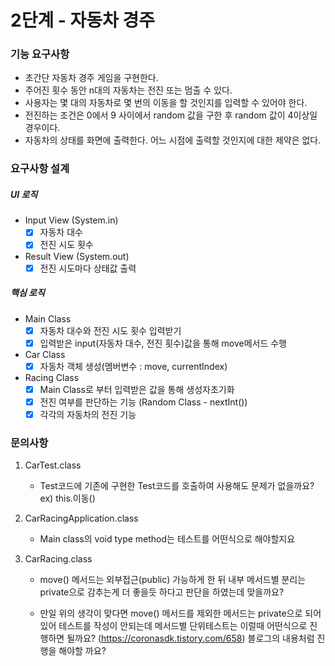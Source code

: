 # 2단계 - 자동차 경주

### 기능 요구사항
- 초간단 자동차 경주 게임을 구현한다.
- 주어진 횟수 동안 n대의 자동차는 전진 또는 멈출 수 있다.
- 사용자는 몇 대의 자동차로 몇 번의 이동을 할 것인지를 입력할 수 있어야 한다.
- 전진하는 조건은 0에서 9 사이에서 random 값을 구한 후 random 값이 4이상일 경우이다.
- 자동차의 상태를 화면에 출력한다. 어느 시점에 출력할 것인지에 대한 제약은 없다.

### 요구사항 설계

##### UI 로직
- Input View (System.in)
    - [X] 자동차 대수
    - [X] 전진 시도 횟수

- Result View (System.out)
    - [X] 전진 시도마다 상태값 출력
    
##### 핵심 로직
- Main Class 
    - [X] 자동차 대수와 전진 시도 횟수 입력받기
    - [X] 입력받은 input(자동차 대수, 전진 횟수)값을 통해 move메서드 수행

- Car Class
    - [X] 자동차 객체 생성(멤버변수 : move, currentIndex)

- Racing Class
    - [X] Main Class로 부터 입력받은 값을 통해 생성자초기화
    - [X] 전진 여부를 판단하는 기능 (Random Class - nextInt())
    - [X] 각각의 자동차의 전진 기능
    
### 문의사항

1. CarTest.class
    - Test코드에 기존에 구현한 Test코드를 호출하여 사용해도 문제가 없을까요? ex) this.이동()

2. CarRacingApplication.class
    - Main class의 void type method는 테스트를 어떤식으로 해야할지요

3. CarRacing.class
    - move() 메서드는 외부접근(public) 가능하게 한 뒤 내부 메서드별 분리는 private으로 감추는게 더 좋을듯 하다고 판단을 하였는데 맞을까요?
    
    - 만일 위의 생각이 맞다면 move() 메서드를 제외한 메서드는 private으로 되어있어 테스트를 작성이 안되는데 메서드별 단위테스트는 이럴때 어떤식으로 진행하면 될까요? (https://coronasdk.tistory.com/658) 블로그의 내용처럼 진행을 해야할 까요?

